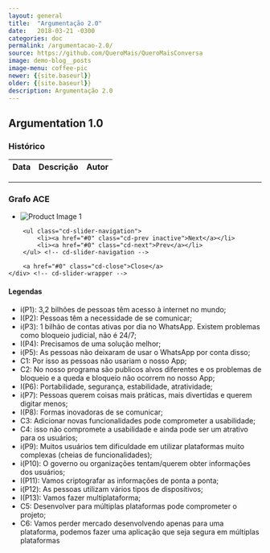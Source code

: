```yaml
---
layout: general
title:  "Argumentação 2.0"
date:   2018-03-21 -0300
categories: doc
permalink: /argumentacao-2.0/
source: https://github.com/QueroMais/QueroMaisConversa
image: demo-blog__posts
image-menu: coffee-pic
newer: {{site.baseurl}}
older: {{site.baseurl}}
description: Argumentação 2.0
---
```


## Argumentation 1.0

### Histórico

| Data | Descrição | Autor |
|-|-|-|

___

### Grafo ACE

<section class="cd-single-item">
    <div class="cd-slider-wrapper">
        <ul class="cd-slider">
            <li class="selected"><img src="{{site.baseurl}}/assets/images/argumentacao/argumentacao.png" alt="Product Image 1"></li>
        </ul> <!-- cd-slider -->

        <ul class="cd-slider-navigation">
            <li><a href="#0" class="cd-prev inactive">Next</a></li>
            <li><a href="#0" class="cd-next">Prev</a></li>
        </ul> <!-- cd-slider-navigation -->

        <a href="#0" class="cd-close">Close</a>
    </div> <!-- cd-slider-wrapper -->
</section> <!-- cd-single-item -->



#### Legendas

- i(P1): 3,2 bilhões de pessoas têm acesso à internet no mundo;
- I(P2): Pessoas têm a necessidade de se comunicar;
- i(P3): 1 bilhão de contas ativas por dia no WhatsApp. Existem problemas como bloqueio judicial, não é 24/7;
- I(P4): Precisamos de uma solução melhor;
- i(P5): As pessoas não deixaram de usar o WhatsApp por conta disso;
- C1: Por isso as pessoas não usariam o nosso App;
- C2: No nosso programa são publicos alvos diferentes e os problemas de bloqueio e a queda e bloqueio não ocorrem no nosso App;
- I(P6): Portabilidade, segurança, estabilidade, atratividade;
- i(P7): Pessoas querem coisas mais práticas, mais divertidas e querem digitar menos;
- I(P8): Formas inovadoras de se comunicar;
- C3: Adicionar novas funcionalidades pode comprometer a usabilidade;
- C4: isso não compromete a usabilidade e ainda pode ser um atrativo para os usuários;
- i(P9): Muitos usuários tem dificuldade em utilizar plataformas muito complexas (cheias de funcionalidades);
- i(P10): O governo ou organizações tentam/querem obter informações dos usuários;
- I(P11): Vamos criptografar as informações de ponta a ponta;
- i(P12): As pessoas utilizam vários tipos de dispositivos;
- I(P13): Vamos fazer multiplataforma;
- C5: Desenvolver para múltiplas plataformas pode comprometer o projeto;
- C6: Vamos perder mercado desenvolvendo apenas para uma plataforma, podemos fazer uma aplicação que seja segura em múltiplas plataformas  